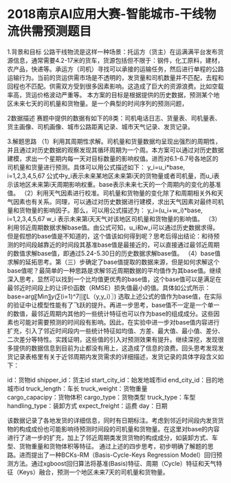 # 2018南京AI应用大赛-智能城市-干线物流供需预测题目


1.背景和目标
公路干线物流是这样一种场景：托运方（货主）在运满满平台发布货源信息，通常需要4.2-17米的货车，货源包括但不限于：钢件，化工原料，建材，农产品，快递等。承运方（司机）寻找可以承接的运输任务，然后进行单程的公路运输行为。当前的货运供需市场是不透明的，发货量和司机数量并不匹配，去程和回程也不匹配。供需双方受到很多因素影响。这造成了巨大的资源浪费。比如空载率高，货运价格波动严重等。
本方案的目标是根据提供的历史数据，预测某个地区未来七天的司机量和货物量。是一个典型的时间序列的预测问题，

2数据描述
赛题中提供的数据有如下的8类：司机电话日志、货量表、司机量表、货主画像、司机画像、城市公路距离记录、城市天气记录、发货记录。


3.解题思路
（1）利用其周期性求解。司机量和货量数据均呈现出强烈的周期性，并且通过对历史数据的观察发现其循环周期为一个周。本方案可以通过对历史数据建模，求出一个星期内每一天对目标数量的影响权值。进而对6.1-6.7号各地区的司机量和货量进行预测。具体可以用公式描述如下：
y_i=u_i*base,   i=1,2,3,4,5,67
公式中y_i表示未来某地区未来第i天的货物量或者司机量，而u_i表示该地区未来第i天周期影响权重。base表示未来七天的一个周期内的变化的基准值。
（2）利用天气因素进行校准。司机量和货物量的变化除了和周期相关外和天气因素也有关系。同理，可以通过对历史数据进行建模，求出天气因素对最终司机量和货物量的影响因子。那么，可以用公式描述为：
y_i=(u_i+w_i)*base,   i=1,2,3,4,5,67
w_i 表示未来第i天天气对该地区司机量和货物量的影响值。
（3）利用邻近周期数据求解base值。由公式可知，u_i和w_i可以通过历史数据求得。但是假想的base值是不知道的，这个值该如何得到呢？思考后得出结论：和待预测的时间段越靠近的时间段其基准base值是最接近的，可以直接通过最邻近周期的数值求解base值，即通过5.24-5.30日的历史数据求解base值。
（4）base值求解的延拓思考。第（三）步确定了base值提取的数据来源，但是如何求解这个base值呢？最简单的一种思路是求解邻近周期数据的平均值作为其base值。继续深入思考，显然可以找到一个比均值更优秀的base值，这个base值可以是满足在最邻近时间段上的让评价函数（RMSE）损失值最小的值。具体如公式所示：
base=arg〖Min〗_y(∑_(i=1)^7▒〖L（y,y_i）〗)
选取上述公式的值作为base值，在实际的验证中让模型性能有了飞跃的提升。再进一步思考，base值不一定是一个单一的数值，最邻近周期内其他的一些统计特征也可以作为base的组成成分。这些因素也可能对需要预测的时间段有影响。因此，在实验中进一步对base值内容进行扩充，引入了邻近时间段内一些统计特征如均值、方差、最大值、最小值、差分、二次差分等特性。实践证明，这些值的引入对预测效果有提升。继续深挖，发现很多提供的数据信息到目前为止都没有用上，这造成了信息的浪费。回头思考发现发货记录表格里有关于近邻周期内发货需求的详细描述，发货记录的具体字段含义如下：

id：货物id
shipper_id：货主id
start_city_id：始发地城市id
end_city_id：目的地城市id
truck_length：车长
truck_weight：货物重量	
cargo_capacipy：货物体积
cargo_type：货物类型
truck_type：车型
handling_type：装卸方式
expect_freight：运费
day：日期

该数据记录了各地发货的详细信息，同时有日期标注。考虑到邻近时间段内发货货物的构成成份也可能影响待预测时间段的司机量和货物量。在这里对base的内容进行了进一步的扩充，加上了邻近周期类发货货物的构成成分，如装卸方式、车型、货物重量和货物体积等特征。
通过上述的四步思考，初步明确了解题的思路。进而提出了一种BCKs-RM（Basis-Cycle-Keys Regression Model）回归预测方法。通过xgboost回归算法将基准(Basis)特征、周期（Cycle）特征和天气特征（Keys）融合，预测一个地区未来7天的司机量和货物量。










